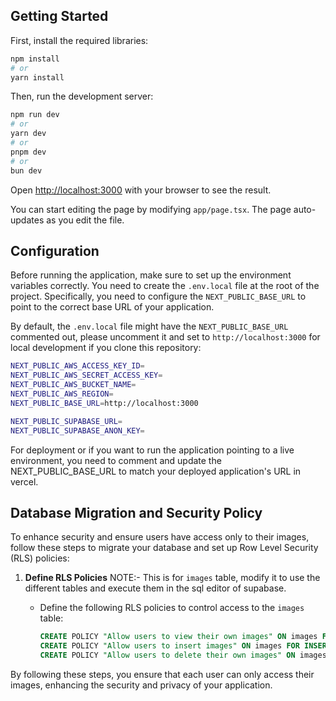 ## Getting Started

First, install the required libraries:

```bash
npm install
# or
yarn install
```

Then, run the development server:

```bash
npm run dev
# or
yarn dev
# or
pnpm dev
# or
bun dev
```

Open [http://localhost:3000](http://localhost:3000) with your browser to see the result.

You can start editing the page by modifying `app/page.tsx`. The page auto-updates as you edit the file.


## Configuration

Before running the application, make sure to set up the environment variables correctly. You need to create the `.env.local` file at the root of the project. Specifically, you need to configure the `NEXT_PUBLIC_BASE_URL` to point to the correct base URL of your application.

By default, the `.env.local` file might have the `NEXT_PUBLIC_BASE_URL` commented out, please uncomment it and set to `http://localhost:3000` for local development if you clone this repository:

```bash
NEXT_PUBLIC_AWS_ACCESS_KEY_ID=
NEXT_PUBLIC_AWS_SECRET_ACCESS_KEY=
NEXT_PUBLIC_AWS_BUCKET_NAME=
NEXT_PUBLIC_AWS_REGION=
NEXT_PUBLIC_BASE_URL=http://localhost:3000

NEXT_PUBLIC_SUPABASE_URL=
NEXT_PUBLIC_SUPABASE_ANON_KEY=
```

For deployment or if you want to run the application pointing to a live environment, you need to comment and update the NEXT_PUBLIC_BASE_URL to match your deployed application's URL in vercel.

## Database Migration and Security Policy

To enhance security and ensure users have access only to their images, follow these steps to migrate your database and set up Row Level Security (RLS) policies:

1. **Define RLS Policies**
    NOTE:- This is for `images` table, modify it to use the different tables and execute them in the sql editor of supabase.

   - Define the following RLS policies to control access to the `images` table:
     ```sql
     CREATE POLICY "Allow users to view their own images" ON images FOR SELECT USING (user_id = auth.uid());
     CREATE POLICY "Allow users to insert images" ON images FOR INSERT WITH CHECK (user_id = auth.uid());
     CREATE POLICY "Allow users to delete their own images" ON images FOR DELETE USING (user_id = auth.uid());
     ```

By following these steps, you ensure that each user can only access their images, enhancing the security and privacy of your application.